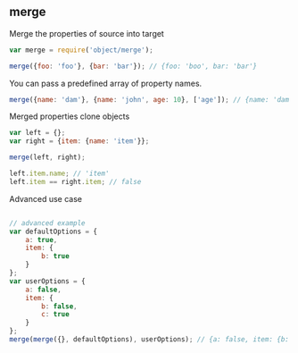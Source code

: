 ## merge

Merge the properties of source into target

```javascript
var merge = require('object/merge');

merge({foo: 'foo'}, {bar: 'bar'}); // {foo: 'boo', bar: 'bar'}
```

You can pass a predefined array of property names.

```javascript
merge({name: 'dam'}, {name: 'john', age: 10}, ['age']); // {name: 'dam', age: 10}
```

Merged properties clone objects

```javascript
var left = {};
var right = {item: {name: 'item'}};

merge(left, right);

left.item.name; // 'item'
left.item == right.item; // false
```

Advanced use case

```javascript

// advanced example
var defaultOptions = {
	a: true,
	item: {
		b: true
	}
};
var userOptions = {
	a: false,
	item: {
		b: false,
		c: true
	}
};
merge(merge({}, defaultOptions), userOptions); // {a: false, item: {b: false, c: true}}
```